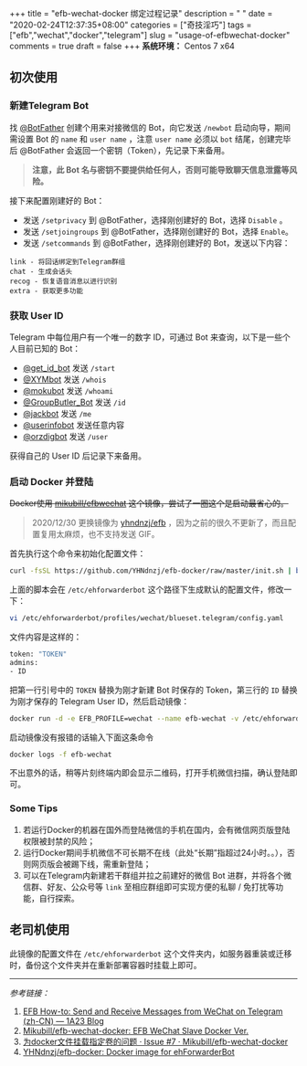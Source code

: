 +++
title = "efb-wechat-docker 绑定过程记录"
description = " "
date = "2020-02-24T12:37:35+08:00"
categories = ["奇技淫巧"]
tags = ["efb","wechat","docker","telegram"]
slug = "usage-of-efbwechat-docker"
comments = true
draft = false
+++
**系统环境：** Centos 7 x64

## 初次使用

### 新建Telegram Bot

找 [@BotFather](https://telegram.me/botfather) 创建个用来对接微信的 Bot，向它发送 `/newbot` 启动向导，期间需设置 Bot 的 `name` 和 `user name` ，注意 `user name` 必须以 `bot` 结尾，创建完毕后 @BotFather 会返回一个密钥（Token），先记录下来备用。

> **注意，此 Bot 名与密钥不要提供给任何人，否则可能导致聊天信息泄露等风险。**

接下来配置刚建好的 Bot：

* 发送 `/setprivacy` 到 @BotFather，选择刚创建好的 Bot，选择 `Disable` 。
* 发送 `/setjoingroups` 到 @BotFather，选择刚创建好的 Bot，选择 `Enable`。
* 发送 `/setcommands` 到 @BotFather，选择刚创建好的 Bot，发送以下内容：
```
link - 将回话绑定到Telegram群组
chat - 生成会话头
recog - 恢复语音消息以进行识别
extra - 获取更多功能
```

### 获取 User ID

Telegram 中每位用户有一个唯一的数字 ID，可通过 Bot 来查询，以下是一些个人目前已知的 Bot：

* [@get_id_bot](https://t.me/get_id_bot) 发送 `/start`
* [@XYMbot](https://t.me/xymbot) 发送 `/whois`
* [@mokubot](https://t.me/mokubot) 发送 `/whoami`
* [@GroupButler_Bot](https://t.me/groupbutler_bot) 发送 `/id`
* [@jackbot](https://t.me/jackbot) 发送 `/me`
* [@userinfobot](https://t.me/userinfobot) 发送任意内容
* [@orzdigbot](https://t.me/orzdigbot) 发送 `/user`

获得自己的 User ID 后记录下来备用。

### 启动 Docker 并登陆

~~Docker使用 [mikubill/efbwechat](https://hub.docker.com/r/mikubill/efbwechat) 这个镜像，尝试了一圈这个是启动最省心的。~~

> 2020/12/30 更换镜像为 [yhndnzj/efb](https://hub.docker.com/r/yhndnzj/efb) ，因为之前的很久不更新了，而且配置复用太麻烦，也不支持发送 GIF。

首先执行这个命令来初始化配置文件：

```bash
curl -fsSL https://github.com/YHNdnzj/efb-docker/raw/master/init.sh | bash
```

上面的脚本会在 `/etc/ehforwarderbot` 这个路径下生成默认的配置文件，修改一下：

```bash
vi /etc/ehforwarderbot/profiles/wechat/blueset.telegram/config.yaml
```

文件内容是这样的：

```bash
token: "TOKEN"
admins: 
- ID
```

把第一行引号中的 `TOKEN` 替换为刚才新建 Bot 时保存的 Token，第三行的 `ID` 替换为刚才保存的 Telegram User ID，然后启动镜像：

```bash
docker run -d -e EFB_PROFILE=wechat --name efb-wechat -v /etc/ehforwarderbot:/etc/ehforwarderbot yhndnzj/efb
```

启动镜像没有报错的话输入下面这条命令

```bash
docker logs -f efb-wechat
```

不出意外的话，稍等片刻终端内即会显示二维码，打开手机微信扫描，确认登陆即可。

### Some Tips

1. 若运行Docker的机器在国外而登陆微信的手机在国内，会有微信网页版登陆权限被封禁的风险；
2. 运行Docker期间手机微信不可长期不在线（此处“长期”指超过24小时。。），否则网页版会被踢下线，需重新登陆；
3. 可以在Telegram内新建若干群组并拉之前建好的微信 Bot 进群，并将各个微信群、好友、公众号等 `link` 至相应群组即可实现方便的私聊 / 免打扰等功能，自行探索。

## 老司机使用

此镜像的配置文件在 `/etc/ehforwarderbot` 这个文件夹内，如服务器重装或迁移时，备份这个文件夹并在重新部署容器时挂载上即可。

---

*参考链接：*

1. [EFB How-to: Send and Receive Messages from WeChat on Telegram (zh-CN) — 1A23 Blog](https://blog.1a23.com/2017/01/09/EFB-How-to-Send-and-Receive-Messages-from-WeChat-on-Telegram-zh-CN/#0x030-创建-Telegram-Bot)
2. [Mikubill/efb-wechat-docker: EFB WeChat Slave Docker Ver.](https://github.com/Mikubill/efb-wechat-docker)
3. [为docker文件挂载指定卷的问题 · Issue #7 · Mikubill/efb-wechat-docker](https://github.com/Mikubill/efb-wechat-docker/issues/7)
4. [YHNdnzj/efb-docker: Docker image for ehForwarderBot](https://github.com/YHNdnzj/efb-docker)